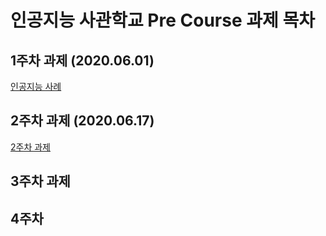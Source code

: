 # 인공지능 사관학교 Pre Course 과제 목차

## 1주차 과제 (2020.06.01)
[인공지능 사례](https://github.com/Speril/AIhomework1/blob/master/%EC%9D%B8%EA%B3%B5%EC%A7%80%EB%8A%A5_%EA%B3%BC%EC%A0%9C1.ipynb)

## 2주차 과제 (2020.06.17)
[2주차 과제](https://github.com/Speril/AIhomework1/blob/master/2%E1%84%8C%E1%85%AE%E1%84%8E%E1%85%A1%E1%84%80%E1%85%AA%E1%84%8C%E1%85%A6.ipynb)

## 3주차 과제

## 4주차 
